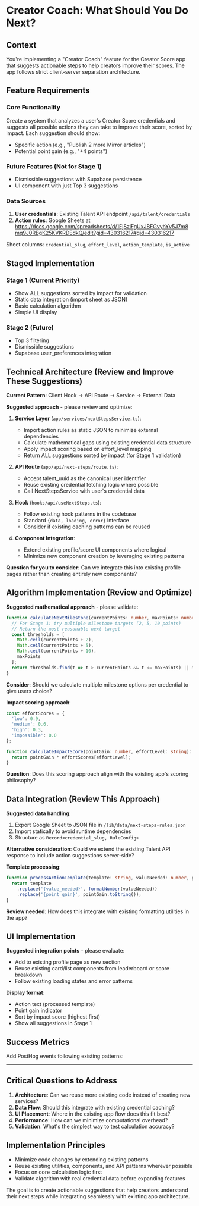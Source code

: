# Creator Coach: What Should You Do Next?

## Context
You're implementing a "Creator Coach" feature for the Creator Score app that suggests actionable steps to help creators improve their scores. The app follows strict client-server separation architecture.

## Feature Requirements

### Core Functionality
Create a system that analyzes a user's Creator Score credentials and suggests all possible actions they can take to improve their score, sorted by impact. Each suggestion should show:
- Specific action (e.g., "Publish 2 more Mirror articles")
- Potential point gain (e.g., "+4 points")

### Future Features (Not for Stage 1)
- Dismissible suggestions with Supabase persistence
- UI component with just Top 3 suggestions

### Data Sources
1. **User credentials**: Existing Talent API endpoint `/api/talent/credentials`
2. **Action rules**: Google Sheets at https://docs.google.com/spreadsheets/d/1EjSzlFgUxJBFGvyhYv5J7m8mq9J0RBgK25KVKRDEdkQ/edit?gid=430316217#gid=430316217

Sheet columns: `credential_slug`, `effort_level`, `action_template`, `is_active`

## Staged Implementation

### Stage 1 (Current Priority)
- Show ALL suggestions sorted by impact for validation
- Static data integration (import sheet as JSON)
- Basic calculation algorithm
- Simple UI display

### Stage 2 (Future)
- Top 3 filtering
- Dismissible suggestions
- Supabase user_preferences integration

## Technical Architecture (Review and Improve These Suggestions)

**Current Pattern**: Client Hook → API Route → Service → External Data

**Suggested approach** - please review and optimize:

1. **Service Layer** (`app/services/nextStepsService.ts`):
   - Import action rules as static JSON to minimize external dependencies
   - Calculate mathematical gaps using existing credential data structure
   - Apply impact scoring based on effort_level mapping
   - Return ALL suggestions sorted by impact (for Stage 1 validation)

2. **API Route** (`app/api/next-steps/route.ts`):
   - Accept talent_uuid as the canonical user identifier
   - Reuse existing credential fetching logic where possible
   - Call NextStepsService with user's credential data

3. **Hook** (`hooks/api/useNextSteps.ts`):
   - Follow existing hook patterns in the codebase
   - Standard `{data, loading, error}` interface
   - Consider if existing caching patterns can be reused

4. **Component Integration**:
   - Extend existing profile/score UI components where logical
   - Minimize new component creation by leveraging existing patterns

**Question for you to consider**: Can we integrate this into existing profile pages rather than creating entirely new components?

## Algorithm Implementation (Review and Optimize)

**Suggested mathematical approach** - please validate:

```typescript
function calculateNextMilestone(currentPoints: number, maxPoints: number): number {
  // For Stage 1: try multiple milestone targets (2, 5, 10 points)
  // Return the most reasonable next target
  const thresholds = [
    Math.ceil(currentPoints + 2),
    Math.ceil(currentPoints + 5), 
    Math.ceil(currentPoints + 10),
    maxPoints
  ];
  return thresholds.find(t => t > currentPoints && t <= maxPoints) || maxPoints;
}
```

**Consider**: Should we calculate multiple milestone options per credential to give users choice?

**Impact scoring approach**:
```typescript
const effortScores = {
  'low': 0.9,
  'medium': 0.6, 
  'high': 0.3,
  'impossible': 0.0
};

function calculateImpactScore(pointGain: number, effortLevel: string): number {
  return pointGain * effortScores[effortLevel];
}
```

**Question**: Does this scoring approach align with the existing app's scoring philosophy?

## Data Integration (Review This Approach)

**Suggested data handling**:
1. Export Google Sheet to JSON file in `/lib/data/next-steps-rules.json`
2. Import statically to avoid runtime dependencies
3. Structure as `Record<credential_slug, RuleConfig>`

**Alternative consideration**: Could we extend the existing Talent API response to include action suggestions server-side?

**Template processing**:
```typescript
function processActionTemplate(template: string, valueNeeded: number, pointGain: number): string {
  return template
    .replace('{value_needed}', formatNumber(valueNeeded))
    .replace('{point_gain}', pointGain.toString());
}
```

**Review needed**: How does this integrate with existing formatting utilities in the app?

## UI Implementation

**Suggested integration points** - please evaluate:
- Add to existing profile page as new section
- Reuse existing card/list components from leaderboard or score breakdown
- Follow existing loading states and error patterns

**Display format**:
- Action text (processed template)
- Point gain indicator
- Sort by impact score (highest first)
- Show all suggestions in Stage 1

## Success Metrics
Add PostHog events following existing patterns:
********

## Critical Questions to Address

1. **Architecture**: Can we reuse more existing code instead of creating new services?
2. **Data Flow**: Should this integrate with existing credential caching?
3. **UI Placement**: Where in the existing app flow does this fit best?
4. **Performance**: How can we minimize computational overhead?
5. **Validation**: What's the simplest way to test calculation accuracy?

## Implementation Principles
- Minimize code changes by extending existing patterns
- Reuse existing utilities, components, and API patterns wherever possible
- Focus on core calculation logic first
- Validate algorithm with real credential data before expanding features

The goal is to create actionable suggestions that help creators understand their next steps while integrating seamlessly with existing app architecture.
